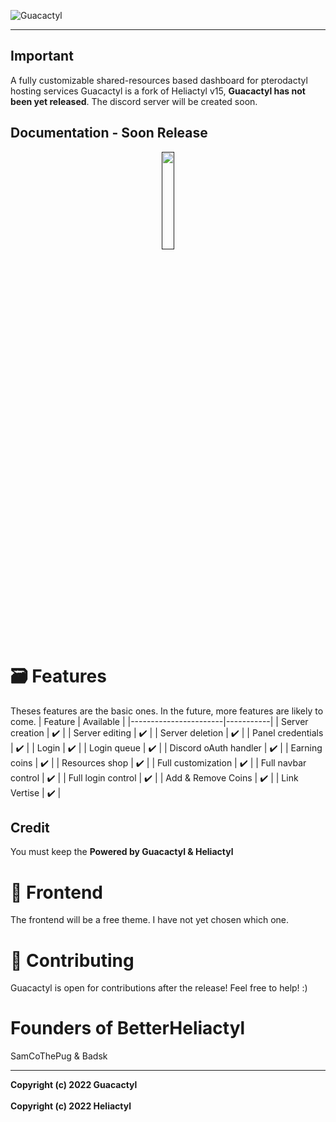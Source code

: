 ![Guacactyl](https://cdn.discordapp.com/attachments/1021317342560530442/1030559617605971999/5B845A.png)

<hr>

## Important
A fully customizable shared-resources based dashboard for pterodactyl hosting services
Guacactyl is a fork of Heliactyl v15, **Guacactyl has not been yet released**. The discord server will be created soon.


## Documentation - Soon Release
<p align="center"><a href=""><img src="https://i.imgur.com/IJnJnTA.png" width=20%></a></p>

# 🗃️ Features
Theses features are the basic ones. In the future, more features are likely to come.
| Feature               | Available |
|-----------------------|-----------|
| Server creation       | ✔️         |
| Server editing        | ✔️         |
| Server deletion       | ✔️         |
| Panel credentials     | ✔️         |
| Login                 | ✔️         |
| Login queue           | ✔️         |
| Discord oAuth handler | ✔️         |
| Earning coins         | ✔️         |
| Resources shop        | ✔️         |
| Full customization    | ✔️         |
| Full navbar control   | ✔️         |
| Full login control    | ✔️         |
| Add & Remove Coins    | ✔️         |
| Link Vertise          | ✔️         |


## Credit
You must keep the **Powered by Guacactyl & Heliactyl**

# 🎨 Frontend
The frontend will be a free theme. I have not yet chosen which one.

# 👔 Contributing
Guacactyl is open for contributions after the release! Feel free to help! :)

# Founders of BetterHeliactyl
SamCoThePug & Badsk

<hr>

**Copyright (c) 2022 Guacactyl** </br> 
</br>
**Copyright (c) 2022 Heliactyl**
